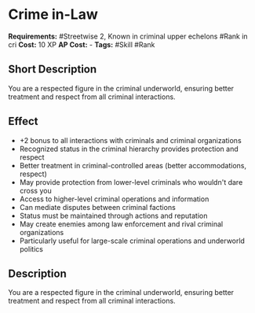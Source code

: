 # Crime in-Law

**Requirements:** #Streetwise 2, Known in criminal upper echelons  #Rank in cri
**Cost:** 10 XP
**AP Cost:** -
**Tags:** #Skill #Rank

## Short Description
You are a respected figure in the criminal underworld, ensuring better treatment and respect from all criminal interactions.

## Effect
- +2 bonus to all interactions with criminals and criminal organizations
- Recognized status in the criminal hierarchy provides protection and respect
- Better treatment in criminal-controlled areas (better accommodations, respect)
- May provide protection from lower-level criminals who wouldn't dare cross you
- Access to higher-level criminal operations and information
- Can mediate disputes between criminal factions
- Status must be maintained through actions and reputation
- May create enemies among law enforcement and rival criminal organizations
- Particularly useful for large-scale criminal operations and underworld politics

## Description
You are a respected figure in the criminal underworld, ensuring better treatment and respect from all criminal interactions.